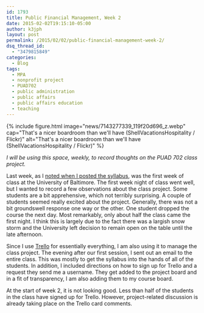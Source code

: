 ```yaml
---
id: 1793
title: Public Financial Management, Week 2
date: 2015-02-02T19:15:10-05:00
author: k3jph
layout: post
permalink: /2015/02/02/public-financial-management-week-2/
dsq_thread_id:
  - "3479815849"
categories:
  - Blog
tags:
  - MPA
  - nonprofit project
  - PUAD702
  - public administration
  - public affairs
  - public affairs education
  - teaching
---
```

{% include figure.html image="news/7143277339_119f20d696_z.webp"
   cap="That's a nicer boardroom than we'll have (ShellVacationsHospitality / Flickr)" 
   alt="That's a nicer boardroom than we'll have (ShellVacationsHospitality / Flickr)" %}

_I will be using this space, weekly, to record thoughts on the PUAD 702 class project._

Last week, as I [noted when I posted the syllabus](https://jameshoward.us/2015/01/26/syllabus-public-financial-management-2015/), was the first week of class at the University of Baltimore.  The first week night of class went well, but I wanted to record a few observations about the class project.  Some students are a bit apprehensive, which not terribly surprising.  A couple of students seemed really excited about the project.  Generally, there was not a bit groundswell response one way or the other.  One student dropped the course the next day.  Most remarkably, only about half the class came the first night.  I think this is largely due to the fact there was a largish snow storm and the University left decision to remain open on the table until the late afternoon.

Since I use [Trello](http://trello.com) for essentially everything, I am also using it to manage the class project.  The evening after our first session, I sent out an email to the entire class.  This was mostly to get the syllabus into the hands of all of the students.  In addition, I included directions on how to sign up for Trello and a request they send me a username.  They get added to the project board and in a fit of transparency, I am also adding them to my course board.  

At the start of week 2, it is not looking good.  Less than half of the students in the class have signed up for Trello.  However, project-related discussion is already taking place on the Trello card comments. 
